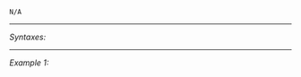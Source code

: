 `N/A`


---
*Syntaxes:*

<!-- [] call `BIS_fnc_moduleCountdown` -->

---
*Example 1:*

<!-- 
```sqf
[] call BIS_fnc_moduleCountdown;
``` -->